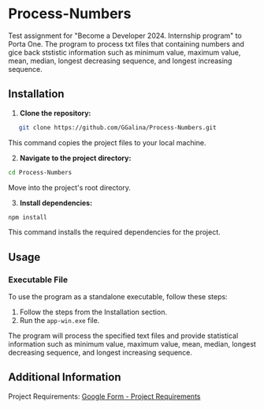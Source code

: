 # Process-Numbers

Test assignment for "Become a Developer 2024. Internship program" to Porta One. The program to process txt files that containing numbers and gice back ststistic information such as minimum value, maximum value, mean, median, longest decreasing sequence, and longest increasing sequence.


## Installation

1. **Clone the repository:**

```bash
   git clone https://github.com/GGalina/Process-Numbers.git
```

This command copies the project files to your local machine.

2. **Navigate to the project directory:**

```bash
cd Process-Numbers
```

Move into the project's root directory.

3. **Install dependencies:**

```bash
npm install
```
This command installs the required dependencies for the project.

## Usage

### Executable File

To use the program as a standalone executable, follow these steps:

1. Follow the steps from the Installation section.
2. Run the `app-win.exe` file.

The program will process the specified text files and provide statistical information such as minimum value, maximum value, mean, median, longest decreasing sequence, and longest increasing sequence.


## Additional Information

Project Requirements:
[Google Form - Project Requirements](https://docs.google.com/forms/d/e/1FAIpQLSeyg6Bsb4AduIftmvk94h89IN8iXw1ImNC5Lvh-BrKViQ_0rA/formResponse?pli=1)


